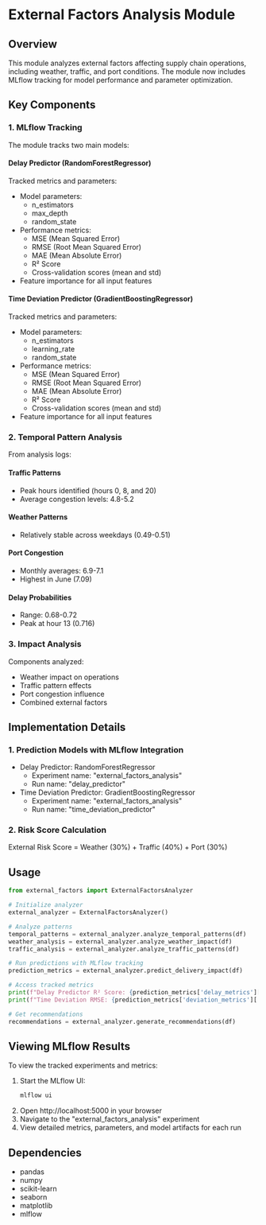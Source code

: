 # External Factors Analysis Module

## Overview
This module analyzes external factors affecting supply chain operations, including weather, traffic, and port conditions. The module now includes MLflow tracking for model performance and parameter optimization.

## Key Components

### 1. MLflow Tracking
The module tracks two main models:

#### Delay Predictor (RandomForestRegressor)
Tracked metrics and parameters:
- Model parameters:
  - n_estimators
  - max_depth
  - random_state
- Performance metrics:
  - MSE (Mean Squared Error)
  - RMSE (Root Mean Squared Error)
  - MAE (Mean Absolute Error)
  - R² Score
  - Cross-validation scores (mean and std)
- Feature importance for all input features

#### Time Deviation Predictor (GradientBoostingRegressor)
Tracked metrics and parameters:
- Model parameters:
  - n_estimators
  - learning_rate
  - random_state
- Performance metrics:
  - MSE (Mean Squared Error)
  - RMSE (Root Mean Squared Error)
  - MAE (Mean Absolute Error)
  - R² Score
  - Cross-validation scores (mean and std)
- Feature importance for all input features

### 2. Temporal Pattern Analysis
From analysis logs:
#### Traffic Patterns
- Peak hours identified (hours 0, 8, and 20)
- Average congestion levels: 4.8-5.2
#### Weather Patterns
- Relatively stable across weekdays (0.49-0.51)
#### Port Congestion
- Monthly averages: 6.9-7.1
- Highest in June (7.09)
#### Delay Probabilities
- Range: 0.68-0.72
- Peak at hour 13 (0.716)

### 3. Impact Analysis
Components analyzed:
- Weather impact on operations
- Traffic pattern effects
- Port congestion influence
- Combined external factors

## Implementation Details

### 1. Prediction Models with MLflow Integration
- Delay Predictor: RandomForestRegressor
  - Experiment name: "external_factors_analysis"
  - Run name: "delay_predictor"
- Time Deviation Predictor: GradientBoostingRegressor
  - Experiment name: "external_factors_analysis"
  - Run name: "time_deviation_predictor"

### 2. Risk Score Calculation
External Risk Score = Weather (30%) + Traffic (40%) + Port (30%)

## Usage
```python
from external_factors import ExternalFactorsAnalyzer

# Initialize analyzer
external_analyzer = ExternalFactorsAnalyzer()

# Analyze patterns
temporal_patterns = external_analyzer.analyze_temporal_patterns(df)
weather_analysis = external_analyzer.analyze_weather_impact(df)
traffic_analysis = external_analyzer.analyze_traffic_patterns(df)

# Run predictions with MLflow tracking
prediction_metrics = external_analyzer.predict_delivery_impact(df)

# Access tracked metrics
print(f"Delay Predictor R² Score: {prediction_metrics['delay_metrics']['r2']}")
print(f"Time Deviation RMSE: {prediction_metrics['deviation_metrics']['rmse']}")

# Get recommendations
recommendations = external_analyzer.generate_recommendations(df)
```

## Viewing MLflow Results
To view the tracked experiments and metrics:
1. Start the MLflow UI:
   ```bash
   mlflow ui
   ```
2. Open http://localhost:5000 in your browser
3. Navigate to the "external_factors_analysis" experiment
4. View detailed metrics, parameters, and model artifacts for each run

## Dependencies
- pandas
- numpy
- scikit-learn
- seaborn
- matplotlib
- mlflow